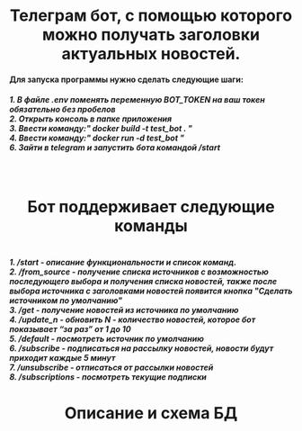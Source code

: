 <h1 align="center">Телеграм бот, с помощью которого можно получать заголовки актуальных новостей.</h1>
<h4>Для запуска программы нужно сделать следующие шаги:</h4>
<h5>1. В файле .env поменять переменную BOT_TOKEN на ваш токен обязательно без пробелов<br>
2. Открыть консоль в папке приложения<br>
3. Ввести команду:" docker build -t test_bot . "<br>
4. Ввести команду:" docker run -d test_bot "<br>
6. Зайти в telegram и запустить бота командой /start</h5><br>

<h1 align="center">Бот поддерживает следующие команды<h1>
<h5>1. /start - описание функциональности и список команд.<br>
2. /from_source - получение списка источников с возможностью последующего
выбора и получения списка новостей, также после выбора источника с заголовками новостей появится кнопка "Сделать источником по умолчанию"<br>
3. /get - получение новостей из источника по умолчанию<br>
4. /update_n - обновить N - количество новостей, которое бот показывает “за раз” от 1 до 10<br>
5. /default - посмотреть источник по умолчанию<br>
6. /subscribe - подписаться на рассылку новостей, новости будут приходит каждые 5 минут<br>
7. /unsubscribe - отписаться от рассылки новостей<br>
8. /subscriptions - посмотреть текущие подписки</h5>
 
<h1 align="center">Описание и схема БД<h1>
<img url="https://sun9-50.userapi.com/impg/iUQxkHPkaPwJi2cbUCuki8xbo7AZZOjQwwvlJA/uzcE9vEkn7s.jpg?size=1217x662&quality=96&sign=9bcec2d45f9961a5a980488ed122995d&type=album"/>


 
